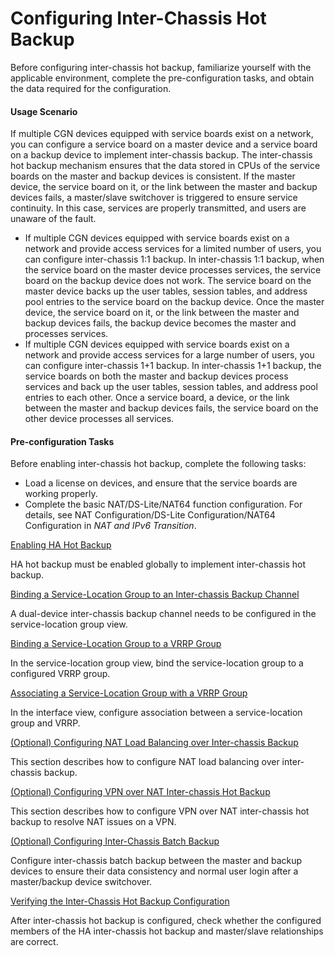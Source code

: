 Configuring Inter-Chassis Hot Backup
====================================

Before configuring inter-chassis hot backup, familiarize yourself with the applicable environment, complete the pre-configuration tasks, and obtain the data required for the configuration.

#### Usage Scenario

If multiple CGN devices equipped with service boards exist on a network, you can configure a service board on a master device and a service board on a backup device to implement inter-chassis backup. The inter-chassis hot backup mechanism ensures that the data stored in CPUs of the service boards on the master and backup devices is consistent. If the master device, the service board on it, or the link between the master and backup devices fails, a master/slave switchover is triggered to ensure service continuity. In this case, services are properly transmitted, and users are unaware of the fault.

* If multiple CGN devices equipped with service boards exist on a network and provide access services for a limited number of users, you can configure inter-chassis 1:1 backup. In inter-chassis 1:1 backup, when the service board on the master device processes services, the service board on the backup device does not work. The service board on the master device backs up the user tables, session tables, and address pool entries to the service board on the backup device. Once the master device, the service board on it, or the link between the master and backup devices fails, the backup device becomes the master and processes services.
* If multiple CGN devices equipped with service boards exist on a network and provide access services for a large number of users, you can configure inter-chassis 1+1 backup. In inter-chassis 1+1 backup, the service boards on both the master and backup devices process services and back up the user tables, session tables, and address pool entries to each other. Once a service board, a device, or the link between the master and backup devices fails, the service board on the other device processes all services.

#### Pre-configuration Tasks

Before enabling inter-chassis hot backup, complete the following tasks:

* Load a license on devices, and ensure that the service boards are working properly.
* Complete the basic NAT/DS-Lite/NAT64 function configuration. For details, see NAT Configuration/DS-Lite Configuration/NAT64 Configuration in *NAT and IPv6 Transition*.


[Enabling HA Hot Backup](../../../../software/nev8r10_vrpv8r16/user/ne/dc_ne_cgn-reliability_cfg_0013.html)

HA hot backup must be enabled globally to implement inter-chassis hot backup.

[Binding a Service-Location Group to an Inter-chassis Backup Channel](../../../../software/nev8r10_vrpv8r16/user/ne/dc_ne_cgn-reliability_cfg_0014.html)

A dual-device inter-chassis backup channel needs to be configured in the service-location group view.

[Binding a Service-Location Group to a VRRP Group](../../../../software/nev8r10_vrpv8r16/user/ne/dc_ne_cgn-reliability_cfg_0015.html)

In the service-location group view, bind the service-location group to a configured VRRP group.

[Associating a Service-Location Group with a VRRP Group](../../../../software/nev8r10_vrpv8r16/user/ne/dc_ne_cgn-reliability_cfg_0016.html)

In the interface view, configure association between a service-location group and VRRP.

[(Optional) Configuring NAT Load Balancing over Inter-chassis Backup](../../../../software/nev8r10_vrpv8r16/user/ne/dc_ne_cgn-reliability_cfg_0030.html)

This section describes how to configure NAT load balancing over inter-chassis backup.

[(Optional) Configuring VPN over NAT Inter-chassis Hot Backup](../../../../software/nev8r10_vrpv8r16/user/ne/dc_ne_cgn-reliability_cfg_0017.html)

This section describes how to configure VPN over NAT inter-chassis hot backup to resolve NAT issues on a VPN.

[(Optional) Configuring Inter-Chassis Batch Backup](../../../../software/nev8r10_vrpv8r16/user/ne/dc_ne_cgn-reliability_cfg_0045.html)

Configure inter-chassis batch backup between the master and backup devices to ensure their data consistency and normal user login after a master/backup device switchover.

[Verifying the Inter-Chassis Hot Backup Configuration](../../../../software/nev8r10_vrpv8r16/user/ne/dc_ne_cgn-reliability_cfg_0018.html)

After inter-chassis hot backup is configured, check whether the configured members of the HA inter-chassis hot backup and master/slave relationships are correct.